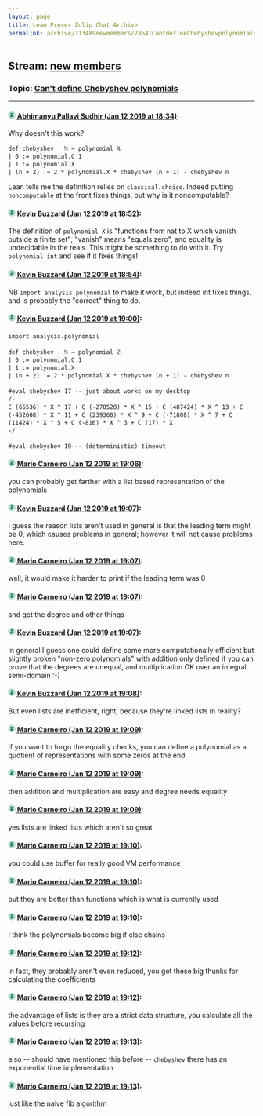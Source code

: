 ```yaml
---
layout: page
title: Lean Prover Zulip Chat Archive 
permalink: archive/113489newmembers/78641CantdefineChebyshevpolynomials.html
---
```


## Stream: [new members](index.html)
### Topic: [Can't define Chebyshev polynomials](78641CantdefineChebyshevpolynomials.html)

---

#### [![Click to go to Zulip](../../assets/img/zulip2.png) Abhimanyu Pallavi Sudhir (Jan 12 2019 at 18:34)](https://leanprover.zulipchat.com/#narrow/stream/113489-new%20members/topic/Can%27t%20define%20Chebyshev%20polynomials/near/154992565):
Why doesn't this work?
```lean
def chebyshev : ℕ → polynomial ℝ
| 0 := polynomial.C 1
| 1 := polynomial.X
| (n + 2) := 2 * polynomial.X * chebyshev (n + 1) - chebyshev n
```
Lean tells me the definition relies on `classical.choice`. Indeed putting `noncomputable` at the front fixes things, but why is it noncomputable?

#### [![Click to go to Zulip](../../assets/img/zulip2.png) Kevin Buzzard (Jan 12 2019 at 18:52)](https://leanprover.zulipchat.com/#narrow/stream/113489-new%20members/topic/Can%27t%20define%20Chebyshev%20polynomials/near/154993140):
The definition of `polynomial X` is "functions from nat to X which vanish outside a finite set"; "vanish" means "equals zero", and equality is undecidable in the reals. This might be something to do with it. Try `polynomial int` and see if it fixes things!

#### [![Click to go to Zulip](../../assets/img/zulip2.png) Kevin Buzzard (Jan 12 2019 at 18:54)](https://leanprover.zulipchat.com/#narrow/stream/113489-new%20members/topic/Can%27t%20define%20Chebyshev%20polynomials/near/154993205):
NB `import analysis.polynomial` to make it work, but indeed int fixes things, and is probably the "correct" thing to do.

#### [![Click to go to Zulip](../../assets/img/zulip2.png) Kevin Buzzard (Jan 12 2019 at 19:00)](https://leanprover.zulipchat.com/#narrow/stream/113489-new%20members/topic/Can%27t%20define%20Chebyshev%20polynomials/near/154993404):
```lean
import analysis.polynomial

def chebyshev : ℕ → polynomial ℤ
| 0 := polynomial.C 1
| 1 := polynomial.X
| (n + 2) := 2 * polynomial.X * chebyshev (n + 1) - chebyshev n

#eval chebyshev 17 -- just about works on my desktop
/-
C (65536) * X ^ 17 + C (-278528) * X ^ 15 + C (487424) * X ^ 13 + C (-452608) * X ^ 11 + C (239360) * X ^ 9 + C (-71808) * X ^ 7 + C (11424) * X ^ 5 + C (-816) * X ^ 3 + C (17) * X
-/

#eval chebyshev 19 -- (deterministic) timeout
```

#### [![Click to go to Zulip](../../assets/img/zulip2.png) Mario Carneiro (Jan 12 2019 at 19:06)](https://leanprover.zulipchat.com/#narrow/stream/113489-new%20members/topic/Can%27t%20define%20Chebyshev%20polynomials/near/154993597):
you can probably get farther with a list based representation of the polynomials

#### [![Click to go to Zulip](../../assets/img/zulip2.png) Kevin Buzzard (Jan 12 2019 at 19:07)](https://leanprover.zulipchat.com/#narrow/stream/113489-new%20members/topic/Can%27t%20define%20Chebyshev%20polynomials/near/154993606):
I guess the reason lists aren't used in general is that the leading term might be 0, which causes problems in general; however it will not cause problems here.

#### [![Click to go to Zulip](../../assets/img/zulip2.png) Mario Carneiro (Jan 12 2019 at 19:07)](https://leanprover.zulipchat.com/#narrow/stream/113489-new%20members/topic/Can%27t%20define%20Chebyshev%20polynomials/near/154993616):
well, it would make it harder to print if the leading term was 0

#### [![Click to go to Zulip](../../assets/img/zulip2.png) Mario Carneiro (Jan 12 2019 at 19:07)](https://leanprover.zulipchat.com/#narrow/stream/113489-new%20members/topic/Can%27t%20define%20Chebyshev%20polynomials/near/154993617):
and get the degree and other things

#### [![Click to go to Zulip](../../assets/img/zulip2.png) Kevin Buzzard (Jan 12 2019 at 19:07)](https://leanprover.zulipchat.com/#narrow/stream/113489-new%20members/topic/Can%27t%20define%20Chebyshev%20polynomials/near/154993618):
In general I guess one could define some more computationally efficient but slightly broken "non-zero polynomials" with addition only defined if you can prove that the degrees are unequal, and multiplication OK over an integral semi-domain :-)

#### [![Click to go to Zulip](../../assets/img/zulip2.png) Kevin Buzzard (Jan 12 2019 at 19:08)](https://leanprover.zulipchat.com/#narrow/stream/113489-new%20members/topic/Can%27t%20define%20Chebyshev%20polynomials/near/154993669):
But even lists are inefficient, right, because they're linked lists in reality?

#### [![Click to go to Zulip](../../assets/img/zulip2.png) Mario Carneiro (Jan 12 2019 at 19:09)](https://leanprover.zulipchat.com/#narrow/stream/113489-new%20members/topic/Can%27t%20define%20Chebyshev%20polynomials/near/154993672):
If you want to forgo the equality checks, you can define a polynomial as a quotient of representations with some zeros at the end

#### [![Click to go to Zulip](../../assets/img/zulip2.png) Mario Carneiro (Jan 12 2019 at 19:09)](https://leanprover.zulipchat.com/#narrow/stream/113489-new%20members/topic/Can%27t%20define%20Chebyshev%20polynomials/near/154993681):
then addition and multiplication are easy and degree needs equality

#### [![Click to go to Zulip](../../assets/img/zulip2.png) Mario Carneiro (Jan 12 2019 at 19:09)](https://leanprover.zulipchat.com/#narrow/stream/113489-new%20members/topic/Can%27t%20define%20Chebyshev%20polynomials/near/154993690):
yes lists are linked lists which aren't so great

#### [![Click to go to Zulip](../../assets/img/zulip2.png) Mario Carneiro (Jan 12 2019 at 19:10)](https://leanprover.zulipchat.com/#narrow/stream/113489-new%20members/topic/Can%27t%20define%20Chebyshev%20polynomials/near/154993744):
you could use buffer for really good VM performance

#### [![Click to go to Zulip](../../assets/img/zulip2.png) Mario Carneiro (Jan 12 2019 at 19:10)](https://leanprover.zulipchat.com/#narrow/stream/113489-new%20members/topic/Can%27t%20define%20Chebyshev%20polynomials/near/154993749):
but they are better than functions which is what is currently used

#### [![Click to go to Zulip](../../assets/img/zulip2.png) Mario Carneiro (Jan 12 2019 at 19:10)](https://leanprover.zulipchat.com/#narrow/stream/113489-new%20members/topic/Can%27t%20define%20Chebyshev%20polynomials/near/154993751):
I think the polynomials become big if else chains

#### [![Click to go to Zulip](../../assets/img/zulip2.png) Mario Carneiro (Jan 12 2019 at 19:12)](https://leanprover.zulipchat.com/#narrow/stream/113489-new%20members/topic/Can%27t%20define%20Chebyshev%20polynomials/near/154993815):
in fact, they probably aren't even reduced, you get these big thunks for calculating the coefficients

#### [![Click to go to Zulip](../../assets/img/zulip2.png) Mario Carneiro (Jan 12 2019 at 19:12)](https://leanprover.zulipchat.com/#narrow/stream/113489-new%20members/topic/Can%27t%20define%20Chebyshev%20polynomials/near/154993822):
the advantage of lists is they are a strict data structure, you calculate all the values before recursing

#### [![Click to go to Zulip](../../assets/img/zulip2.png) Mario Carneiro (Jan 12 2019 at 19:13)](https://leanprover.zulipchat.com/#narrow/stream/113489-new%20members/topic/Can%27t%20define%20Chebyshev%20polynomials/near/154993836):
also -- should have mentioned this before -- `chebyshev` there has an exponential time implementation

#### [![Click to go to Zulip](../../assets/img/zulip2.png) Mario Carneiro (Jan 12 2019 at 19:13)](https://leanprover.zulipchat.com/#narrow/stream/113489-new%20members/topic/Can%27t%20define%20Chebyshev%20polynomials/near/154993839):
just like the naive fib algorithm


